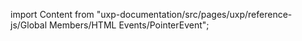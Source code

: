 
import Content from "uxp-documentation/src/pages/uxp/reference-js/Global Members/HTML Events/PointerEvent";

<Content query="product=photoshop"/>
